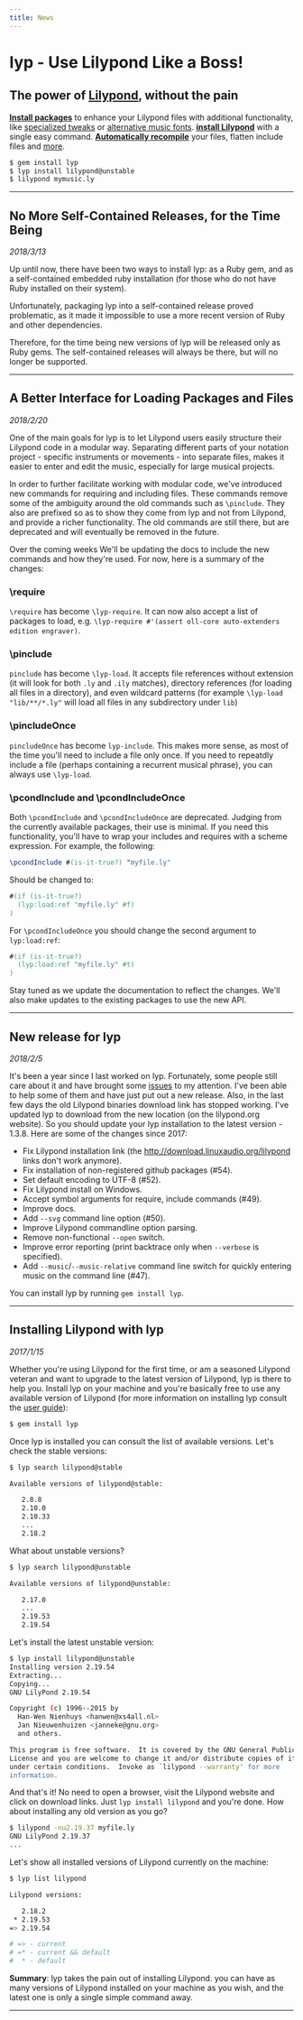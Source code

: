 ```yaml
---
title: News
---
```


# lyp - Use Lilypond Like a Boss!

## The power of [Lilypond](http://lilypond.org/), without the pain

<b><a href="#" router-link="/user-guide?id=working-with-packages">Install packages</a></b> to enhance your Lilypond files with additional functionality, like <a href="#" router-link="/packages?id=tweaking">specialized tweaks</a> or <a href="#" router-link="/packages?id=fonts">alternative music fonts</a>. <b><a href="#" router-link="/user-guide?id=installing-and-using-lilypond">install Lilypond</a></b> with a single easy command. <b><a href="#" router-link="/user-guide?id=lyp-watch">Automatically recompile</a></b> your files, flatten include files and <a href="#" router-link="/user-guide">more</a>.

```bash
$ gem install lyp
$ lyp install lilypond@unstable
$ lilypond mymusic.ly
```

<hr/>

## No More Self-Contained Releases, for the Time Being

_2018/3/13_

Up until now, there have been two ways to install lyp: as a Ruby gem, and as a self-contained embedded ruby installation (for those who do not have Ruby installed on their system).

Unfortunately, packaging lyp into a self-contained release proved problematic, as it made it impossible to use a more recent version of Ruby and other dependencies.

Therefore, for the time being new versions of lyp will be released only as Ruby gems. The self-contained releases will always be there, but will no longer be supported.

<hr/>

## A Better Interface for Loading Packages and Files

_2018/2/20_

One of the main goals for lyp is to let Lilypond users easily structure their Lilypond code in a modular way. Separating different parts of your notation project - specific instruments or movements - into separate files, makes it easier to enter and edit the music, especially for large musical projects.

In order to further facilitate working with modular code, we've introduced new commands for requiring and including files. These commands remove some of the ambiguity around the old commands such as `\pinclude`. They also are prefixed so as to show they come from lyp and not from Lilypond, and provide a richer functionality. The old commands are still there, but are deprecated and will eventually be removed in the future.

Over the coming weeks We'll be updating the docs to include the new commands and how they're used. For now, here is a summary of the changes:

### \require

`\require` has become `\lyp-require`. It can now also accept a list of packages to load, e.g. `\lyp-require #'(assert oll-core auto-extenders edition engraver)`.

### \pinclude

`pinclude` has become `\lyp-load`. It accepts file references without extension (it will look for both `.ly` and `.ily` matches), directory references (for loading all files in a directory), and even wildcard patterns (for example `\lyp-load "lib/**/*.ly"` will load all files in any subdirectory under `lib`)

### \pincludeOnce

`pincludeOnce` has become `lyp-include`. This makes more sense, as most of the time you'll need to include a file only once. If you need to repeatdly include a file (perhaps containing a recurrent musical phrase), you can always use `\lyp-load`.

### \pcondInclude and \pcondIncludeOnce

Both `\pcondInclude` and `\pcondIncludeOnce` are deprecated. Judging from the currently available packages, their use is minimal. If you need this functionality, you'll have to wrap your includes and requires with a scheme expression. For example, the following:

```lilypond
\pcondInclude #(is-it-true?) "myfile.ly"
```

Should be changed to:

```lilypond
#(if (is-it-true?)
  (lyp:load:ref "myfile.ly" #f)
)
```

For `\pcondIncludeOnce` you should change the second argument to `lyp:load:ref`:

```lilypond
#(if (is-it-true?)
  (lyp:load:ref "myfile.ly" #t)
)
```

Stay tuned as we update the documentation to reflect the changes. We'll also make updates to the existing packages to use the new API.

<hr/>

## New release for lyp

_2018/2/5_

It's been a year since I last worked on lyp. Fortunately, some people still care about it and have brought some [issues](https://github.com/noteflakes/lyp/issues) to my attention. I've been able to help some of them and have just put out a new release. Also, in the last few days the old Lilypond binaries download link has stopped working. I've updated lyp to download from the new location (on the lilypond.org website). So you should update your lyp installation to the latest version - 1.3.8. Here are some of the changes since 2017:

- Fix Lilypond installation link (the  http://download.linuxaudio.org/lilypond links don't work anymore).
- Fix installation of non-registered github packages (#54).
- Set default encoding to UTF-8 (#52).
- Fix Lilypond install on Windows.
- Accept symbol arguments for require, include commands (#49).
- Improve docs.
- Add `--svg` command line option (#50).
- Improve Lilypond commandline option parsing.
- Remove non-functional `--open` switch.
- Improve error reporting (print backtrace only when `--verbose` is specified).
- Add `--music`/`--music-relative` command line switch for quickly entering music on the command line (#47).

You can install lyp by running `gem install lyp`.

<hr/>

## Installing Lilypond with lyp

_2017/1/15_ 

Whether you're using Lilypond for the first time, or am a seasoned Lilypond veteran and want to upgrade to the latest version of Lilypond, lyp is there to help you. Install lyp on your machine and you're basically free to use any available version of Lilypond (for more information on installing lyp consult the <a href="#" router-link="/user-guide?id=installation">user guide</a>):

```bash
$ gem install lyp
```

Once lyp is installed you can consult the list of available versions. Let's check the stable versions:

```bash
$ lyp search lilypond@stable

Available versions of lilypond@stable:

   2.8.8
   2.10.0
   2.10.33
   ...
   2.18.2

```

What about unstable versions?

```bash
$ lyp search lilypond@unstable

Available versions of lilypond@unstable:

   2.17.0
   ...
   2.19.53
   2.19.54
```

Let's install the latest unstable version:

```bash
$ lyp install lilypond@unstable
Installing version 2.19.54
Extracting...
Copying...
GNU LilyPond 2.19.54

Copyright (c) 1996--2015 by
  Han-Wen Nienhuys <hanwen@xs4all.nl>
  Jan Nieuwenhuizen <janneke@gnu.org>
  and others.

This program is free software.  It is covered by the GNU General Public
License and you are welcome to change it and/or distribute copies of it
under certain conditions.  Invoke as `lilypond --warranty' for more
information.
```

And that's it! No need to open a browser, visit the Lilypond website and click on download links. Just `lyp install lilypond` and you're done. How about installing any old version as you go?

```bash
$ lilypond -nu2.19.37 myfile.ly
GNU LilyPond 2.19.37
... 
```

Let's show all installed versions of Lilypond currently on the machine:

```bash
$ lyp list lilypond

Lilypond versions:

   2.18.2
 * 2.19.53
=> 2.19.54

# => - current
# =* - current && default
#  * - default
```

__Summary__: lyp takes the pain out of installing Lilypond. you can have as many versions of Lilypond installed on your machine as you wish, and the latest one is only a single simple command away.

<hr/>

